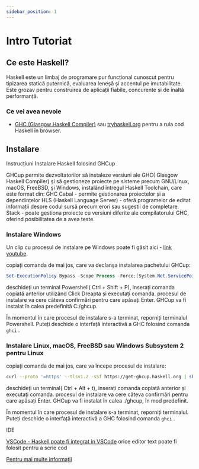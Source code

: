```yaml
---
sidebar_position: 1
---
```


# Intro Tutoriat

## Ce este Haskell?

Haskell este un limbaj de programare pur funcțional cunoscut pentru tipizarea statică puternică, evaluarea leneșă și accentul pe imutabilitate. Este grozav pentru construirea de aplicații fiabile, concurente și de înaltă performanță.

### Ce vei avea nevoie

- [GHC (Glasgow Haskell Compiler)](https://www.haskell.org/ghcup/install/) sau [tryhaskell.org](https://tryhaskell.org) pentru a rula cod Haskell în browser.

## Instalare

Instrucțiuni Instalare Haskell folosind GHCup

GHCup permite dezvoltatorilor să instaleze versiuni ale GHC( Glasgow Haskell Compiler) și să gestioneze proiecte pe sisteme precum GNU/Linux, macOS, FreeBSD, și Windows, instalând întregul Haskell Toolchain, care este format din:
GHC
Cabal -  permite gestionarea proiectelor și a dependințelor
HLS (Haskell Language Server) - oferă programelor de editat informații despre codul sursă precum erori sau sugestii de completare.
Stack - poate gestiona proiecte cu versiuni diferite ale compilatorului GHC, oferind posibilitatea de a avea teste.

### Instalare Windows

Un clip cu procesul de instalare pe Windows poate fi găsit aici - [link youtube](https://www.youtube.com/watch?v=bB4fmQiUYPw).

copiați comanda de mai jos, care va declanșa instalarea pachetului GHCup:

```powershell
Set-ExecutionPolicy Bypass -Scope Process -Force;[System.Net.ServicePointManager]::SecurityProtocol = [System.Net.ServicePointManager]::SecurityProtocol -bor 3072;Invoke-Command -ScriptBlock ([ScriptBlock]::Create((Invoke-WebRequest https://www.haskell.org/ghcup/sh/bootstrap-haskell.ps1 -UseBasicParsing))) -ArgumentList $true
```

deschideți un terminal Powershell( Ctrl + Shift + P), inserați comanda copiată anterior utilizând Click Dreapta și executați comanda.
procesul de instalare va cere câteva confirmări pentru care apăsați Enter. GHCup va fi instalat în calea predefinită C:/ghcup.

În momentul în care procesul de instalare s-a terminat, reporniți terminalul Powershell. Puteți deschide o interfață interactivă a GHC folosind comanda `ghci` .

### Instalare Linux, macOS, FreeBSD sau Windows Subsystem 2 pentru Linux

copiați comanda de mai jos, care va începe procesul de instalare:

```bash
curl --proto '=https' --tlsv1.2 -sSf https://get-ghcup.haskell.org | sh
```

deschideți un terminal( Ctrl + Alt + t), inserați comanda copiată anterior și executați comanda.
procesul de instalare va cere câteva confirmări pentru care apăsați Enter. GHCup va fi instalat în calea ./ghcup, în mod predefinit.

În momentul în care procesul de instalare s-a terminat, reporniți terminalul. Puteți deschide o interfață interactivă a GHC folosind comanda `ghci` .

IDE

[VSCode - Haskell poate fi integrat in VSCode](https://www.haskell.org/ghcup/install/#vscode-integration)
orice editor text poate fi folosit pentru a scrie cod

[Pentru mai multe informații](https://www.haskell.org/ghcup/install/#first-steps)
